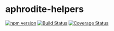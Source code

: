 # aphrodite-helpers

[![npm version](https://badge.fury.io/js/aphrodite-helpers.svg)](https://badge.fury.io/js/aphrodite-helpers)
[![Build Status](https://travis-ci.org/nickdecooman/aphrodite-helpers.svg?branch=master)](https://travis-ci.org/nickdecooman/aphrodite-helpers)
[![Coverage Status](https://coveralls.io/repos/github/nickdecooman/aphrodite-helpers/badge.svg?branch=master)](https://coveralls.io/github/nickdecooman/aphrodite-helpers?branch=master)
